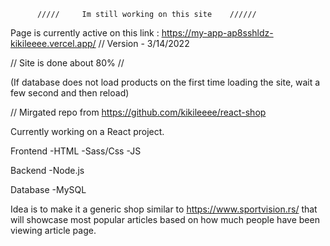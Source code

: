 
          /////     Im still working on this site    //////

Page is currently active on this link : https://my-app-ap8sshldz-kikileeee.vercel.app/   // Version - 3/14/2022

 // Site is done about 80% //

(If database does not load products on the first time loading the site, wait a few second and then reload)

// Mirgated repo from https://github.com/kikileeee/react-shop

Currently working on a React project.

Frontend 
-HTML
-Sass/Css
-JS

Backend
-Node.js

Database
-MySQL

Idea is to make it a generic shop similar to https://www.sportvision.rs/ that will showcase most popular articles based on how much people have been viewing article page.
